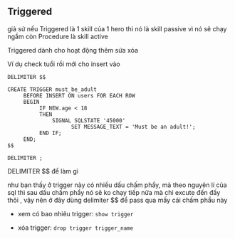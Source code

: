 ## Triggered

giả sử nếu Triggered là 1 skill của 1 hero thì nó là skill passive vì nó 
sẽ chạy ngầm còn Procedure là skill active

Triggered dành cho hoạt động thêm sửa xóa 

Ví dụ check tuổi rồi mới cho insert vào

```
DELIMITER $$

CREATE TRIGGER must_be_adult
     BEFORE INSERT ON users FOR EACH ROW
     BEGIN
          IF NEW.age < 18
          THEN
              SIGNAL SQLSTATE '45000'
                    SET MESSAGE_TEXT = 'Must be an adult!';
          END IF;
     END;
$$

DELIMITER ;
```

DELIMITER $$ để làm gì

như bạn thấy ở trigger này có nhiều dấu chấm phẩy, mà theo nguyên lí của 
sql thì sau dấu chấm phẩy nó sẽ ko chạy tiếp nữa mà chỉ excute đến đấy 
thôi , vậy nên ở đây dùng delimiter $$ để pass qua mấy cái chấm phẩu này

- xem có bao nhiêu trigger: `show trigger`

- xóa trigger: `drop trigger trigger_name`
